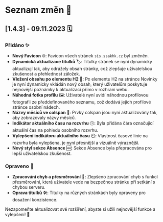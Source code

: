 # Seznam změn 📘

## [1.4.3] - 09.11.2023 🗓️

### Přidáno ✨
- **Nový Favicon** 🌐: Favicon všech stránek `sis.ssakhk.cz` byl změněn.
- **Dynamická aktualizace titulků** 🏷️: Titulky stránek se nyní dynamicky aktualizují tak, aby odrážely obsah stránky, což zlepšuje uživatelskou zkušenost a přehlednost záložek.
- **Vložení obsahu po elementu H2** 📝: Po elementu H2 na stránce Novinky je nyní dynamicky vkládán nový obsah, který uživatelům poskytuje nejnovější poznámky k aktualizaci přímo v rozhraní webu.
- **Náhodná fotka profilu** 🖼️: Uživatelé nyní uvidí náhodnou profilovou fotografii ze předdefinovaného seznamu, což dodává jejich profilové stránce osobní nádech.
- **Názvy měsíců ve colspan** 📆: Prvky colspan jsou nyní aktualizovány tak, aby zobrazovaly názvy měsíců.
- **Indikátor aktuálního času na rozvrhu** 🕒: Byla přidána čára označující aktuální čas na pohledu osobního rozvrhu.
- **Vylepšení indikátoru aktuálního času** ⏲️: Vlastnost časové linie na rozvrhu byla vylepšena, je nyní přesnější a vizuálně výraznější.
- **Nový styl sekce Absence** 🆕: Sekce Absence byla přepracována pro lepší uživatelskou zkušenost.

### Opraveno 🔧
- **Zpracování chyb a přesměrování** 🚨: Zlepšeno zpracování chyb s funkcí přesměrování, která uživatele vede na bezpečnou stránku při setkání s chybou serveru.
- **Oprava titulků** 🛠️: Titulky na různých stránkách byly opraveny pro dosažení konzistence.

Nezapomeňte aktualizovat své rozšíření, abyste si užili nejnovější funkce a vylepšení! 🚀
